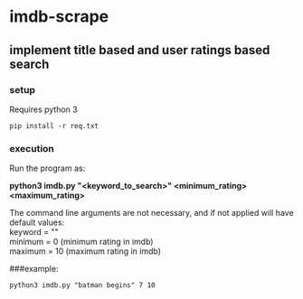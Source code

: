 # imdb-scrape

## implement title based and user ratings based search

### setup
Requires python 3      
```
pip install -r req.txt
```
       
### execution   
Run the program as:        

**python3 imdb.py "<keyword_to_search>" <minimum_rating> <maximum_rating>**       
     
The command line arguments are not necessary, and if not applied will have default values:       
keyword = ""      
minimum = 0 (minimum rating in imdb)      
maximum = 10 (maximum rating in imdb)      


###example:       

```
python3 imdb.py "batman begins" 7 10
```
